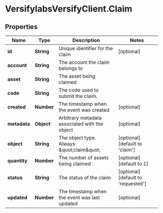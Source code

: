 # VersifylabsVersifyClient.Claim

## Properties

Name | Type | Description | Notes
------------ | ------------- | ------------- | -------------
**id** | **String** | Unique identifier for the claim | [optional] 
**account** | **String** | The account the claim belongs to | 
**asset** | **String** | The asset being claimed | 
**code** | **String** | The code used to submit the claim. | 
**created** | **Number** | The timestamp when the event was created | [optional] 
**metadata** | **Object** | Arbitrary metadata associated with the object | [optional] 
**object** | **String** | The object type. Always \&quot;claim\&quot; | [optional] [default to &#39;claim&#39;]
**quantity** | **Number** | The number of assets being claimed | [optional] [default to 1]
**status** | **String** | The status of the claim | [optional] [default to &#39;requested&#39;]
**updated** | **Number** | The timestamp when the event was last updated | [optional] 


